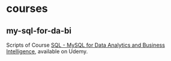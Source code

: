 # courses

## my-sql-for-da-bi

Scripts of Course [SQL - MySQL for Data Analytics and Business Intelligence](https://www.udemy.com/course/sql-mysql-for-data-analytics-and-business-intelligence/), available on Udemy.
 
